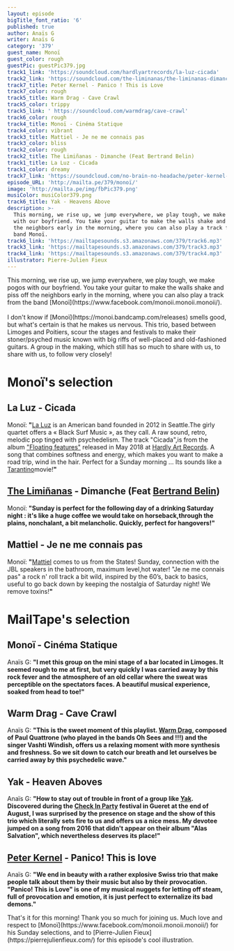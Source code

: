```yaml
---
layout: episode
bigTitle_font_ratio: '6'
published: true
author: Anaïs G
writer: Anaïs G
category: '379'
guest_name: Monoï
guest_color: rough
guestPic: guestPic379.jpg
track1_link: 'https://soundcloud.com/hardlyartrecords/la-luz-cicada'
track2_link: 'https://soundcloud.com/the-liminanas/the-liminanas-dimanche-feat'
track7_title: Peter Kernel - Panico ! This is Love
track7_color: rough
track5_title: Warm Drag - Cave Crawl
track5_color: trippy
track5_link: ' https://soundcloud.com/warmdrag/cave-crawl'
track6_color: rough
track4_title: Monoï - Cinéma Statique
track4_color: vibrant
track3_title: Mattiel - Je ne me connais pas
track3_color: bliss
track2_color: rough
track2_title: The Limiñanas - Dimanche (Feat Bertrand Belin)
track1_title: La Luz - Cicada
track1_color: dreamy
track7_link: 'https://soundcloud.com/no-brain-no-headache/peter-kernel-panico-this-is'
episode_URL: 'http://mailta.pe/379/monoï/'
image: 'http://mailta.pe/img/fbPic379.png'
musiColor: musiColor379.png
track6_title: Yak - Heavens Above
description: >-
  This morning, we rise up, we jump everywhere, we play tough, we make pogos
  with our boyfriend. You take your guitar to make the walls shake and piss off
  the neighbors early in the morning, where you can also play a track from the
  band Monoï.
track6_link: 'https://mailtapesounds.s3.amazonaws.com/379/track6.mp3'
track3_link: 'https://mailtapesounds.s3.amazonaws.com/379/track3.mp3'
track4_link: 'https://mailtapesounds.s3.amazonaws.com/379/track4.mp3'
illustrator: Pierre-Julien Fieux
---
```



<p id="introduction"> This morning, we rise up, we jump everywhere, we play tough, we make pogos with our boyfriend. You take your guitar to make the walls shake and piss off the neighbors early in the morning, where you can also play a track from the band [Monoï](https://www.facebook.com/monoii.monoii.monoii/). 
<br><br>
I don't know if [Monoï](https://monoi.bandcamp.com/releases) smells good, but what's certain is that he makes us nervous. This trio, based between Limoges and Poitiers, scour the stages and festivals to make their stoner/psyched music known with big riffs of well-placed and old-fashioned guitars. A group in the making, which still has so much to share with us, to share with us, to follow very closely!
</p>



# Monoï's selection

## La Luz - Cicada
Monoï: **"**[La Luz](https://www.facebook.com/laluzusa/) is an American band founded in 2012 in Seattle.The girly quartet offers a « Black Surf Music », as they call. A raw sound, retro, melodic pop tinged with psychedelism. The track "Cicada",is from the album ["Floating features"](https://laluz.bandcamp.com/album/floating-features) released in May 2018 at [Hardly Art Records](https://www.hardlyart.com/). A song that combines softness and energy, which makes you want to make a road trip, wind in the hair. Perfect for a Sunday morning ... Its sounds like a [Tarantino](https://fr.wikipedia.org/wiki/Quentin_Tarantino)movie!**"**

## [The Limiñanas](http://www.theliminanas.com/) - Dimanche (Feat [Bertrand Belin](https://www.bertrandbelin.com/))
Monoï: **"**Sunday is perfect for the following day of a drinking Saturday night : it's like a huge coffee we would take on horseback,through the plains, nonchalant, a bit melancholic. Quickly, perfect for hangovers!**"**

## Mattiel - Je ne me connais pas 
Monoï: **"**[Mattiel](https://mattiel.com/) comes to us from the States! Sunday, connection with the JBL speakers in the bathroom, maximum level,hot water! "Je ne me connais pas" a rock n' roll track a bit wild, inspired by the 60’s, back to basics, useful to go back down by keeping the nostalgia of Saturday night! We remove toxins!**"** 


# MailTape's selection

## Monoï - Cinéma Statique
Anaïs G: **"**I met this group on the mini stage of a bar located in Limoges. It seemed rough to me at first, but very quickly I was carried away by this rock fever and the atmosphere of an old cellar where the sweat was perceptible on the spectators faces. A beautiful musical experience, soaked from head to toe!**"**

## Warm Drag - Cave Crawl
Anaïs G: **"**This is the sweet moment of this playlist. [Warm Drag](https://www.facebook.com/warmdrag/), composed of Paul Quattrone (who played in the bands Oh Sees and !!!) and the singer Vashti Windish, offers us a relaxing moment with more synthesis and freshness. So we sit down to catch our breath and let ourselves be carried away by this psychedelic wave.**"**

## Yak - Heaven Aboves
Anaïs G: **"**How to stay out of trouble in front of a group like [Yak](https://fr.wikipedia.org/wiki/Yak_(groupe)). Discovered during the [Check In Party](https://www.checkinparty.com/) festival in Gueret at the end of August, I was surprised by the presence on stage and the show of this trio which literally sets fire to us and offers us a nice mess. My devotee jumped on a song from 2016 that didn't appear on their album "Alas Salvation", which nevertheless deserves its place!**"**

## [Peter Kernel](https://peterkernel.bandcamp.com/)  - Panico! This is love
Anaïs G: **"**We end in beauty with a rather explosive Swiss trio that make people talk about them by their music but also by their provocation. "Panico! This is Love" is one of my musical nuggets for letting off steam, full of provocation and emotion, it is just perfect to externalize its bad demons.**"**


<p id="outroduction">That's it for this morning! Thank you so much for joining us. Much love and respect to [Monoï](https://www.facebook.com/monoii.monoii.monoii/) for his Sunday selections, and to [Pierre-Julien Fieux](https://pierrejulienfieux.com/) for this episode's cool illustration. </p>

